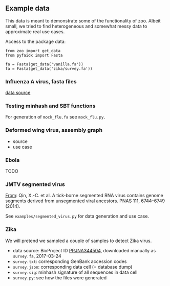 ## Example data

This data is meant to demonstrate some of the functionality of zoo. Albeit small, we tried to find heterogeneous and somewhat messy data to approximate real use cases.

Access to the package data:

```
from zoo import get_data
from pyfaidx import Fasta

fa = Fasta(get_data('vanilla.fa'))
fa = Fasta(get_data('zika/survey.fa'))
```

### Influenza A virus, fasta files

[data source](ftp://ftp.ncbi.nih.gov/genomes/INFLUENZA/)

### Testing minhash and SBT functions

For generation of `mock_flu.fa` see `mock_flu.py.`
 
### Deformed wing virus, assembly graph 

- source
- use case

### Ebola

TODO

### JMTV segmented virus

[From](http://www.pnas.org/content/111/18/6744.full): Qin, X.-C. et al. A tick-borne segmented RNA virus contains genome segments
derived from unsegmented viral ancestors. PNAS 111, 6744–6749 (2014).

See `examples/segmented_virus.py` for data generation and use case.

### Zika

We will pretend we sampled a couple of samples to detect Zika virus.

- data source: BioProject ID [PRJNA344504](http://www.ebi.ac.uk/ena/data/view/PRJNA344504&portal=sequence_update), downloaded manually as `survey.fa`, 2017-03-24
- `survey.txt`: corresponding GenBank accession codes
- `survey.json`: corresponding data cell (= database dump)
- `survey.sig`: minhash signature of all sequences in data cell
- `survey.py`: see how the files were generated

